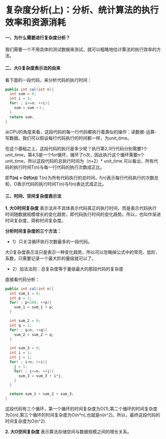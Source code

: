 # 复杂度分析(上)：分析、统计算法的执行效率和资源消耗

#### 一、为什么需要进行复杂度分析？
我们需要一个不用具体的测试数据来测试，就可以粗略地估计算法的执行效率的方法。

#### 二、大O复杂度表示法的由来

看下面的一段代码，来分析代码的执行时间：

```java
public int cal(int n){
  int sum = 0;
  int i = 1;
  for( ; i<=n; ++i){
    sum = sum +ｉ;
  }
  return sum;
}
```

从CPU的角度来看，这段代码的每一行代码都执行着类似的操作：读数据-运算-写数据。我们可以假设每行代码执行的时间都一样，为unit_time。

在这个基础之上，这段代码的执行是多少呢？执行第2,3行代码分别需要1个unit_time，第4,5是一个for循环，循环了n次，因此执行这个循环需要n个unit_time，所以这段代码的总执行时间为（n+2）* unit_time.可以看出，所有代码的执行时间T(n)与每一行代码的执行次数成正比。

即**T(n) = O(f(n))**
T(n)为所有代码执行的总时间，f(n)表示每行代码执行的次数总和，O表示代码的执行时间T(n)与f(n)表达式成正比。

#### 三、时间、空间复杂度表示法


 **1. 大O时间复杂度** 表示法并不具体表示代码真正的执行时间，而是表示代码执行时间随数据规模增长的变化趋势，即代码执行时间的变化趋势。所以，也叫作渐进时间复杂度，简称时间复杂度。

 **分析时间复杂度的三个方法：**
 + 1）只关注循环执行次数最多的一段代码。

 大O复杂度表示法只是表示一种变化趋势，所以可以忽略掉公式中的常亮、低阶、系数，只需要记录一个最大阶的量级就可以了。

 + 2）加法法则：总复杂度等于量级最大的那段代码的复杂度

 直接看代码分析：

 ```java
 public int cal(int n){
   int sum_1 = 0;
   int p = 1;
   for( ; p<100; ++p){
     sum_1 = sum_1 + p;
   }

   int sum_2 = 0;
   int q = 1;
   for( ; q<n; ++q){
     sum_2 = sum_2 + q;
   }

   int sum_3 = 0;
   int i = 1;
   int j = 1;
   for( ; i<n; ++i){
     j = 1;
     for( ; j<=n; ++j){
       sum_3 = sum_3 + i*j;
     }
   }

   return sum_1 + sum_2 + sum_3;
 }
 ```

 这段代码有三个循环，第一个循环的时间复杂度为O(1),第二个循环的时间复杂度为O(n),第三个循环的时间复杂度为O(n*n),也就是n(n^2)。所以，最终这段代码的时间复杂度为O(n^2).



 **2. 大O空间复杂度** 表示算法存储空间与数据规模之间的增长关系。
